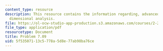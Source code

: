 ```yaml
---
content_type: resource
description: This resource contains the information regarding, advanced fluid mechanics,
  dimensional analysis.
file: https://ol-ocw-studio-app-production.s3.amazonaws.com/courses/2-25-advanced-fluid-mechanics-fall-2013/5f53507113c5778a5d8e77ab98ba76ce_MIT2_25F13_Shapi7.09_Prob.pdf
file_type: application/pdf
resourcetype: Document
title: Problem 7.09
uid: 5f535071-13c5-778a-5d8e-77ab98ba76ce
---
```

